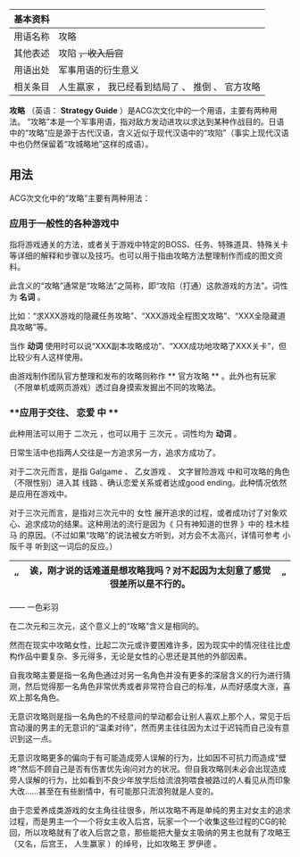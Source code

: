 |  **基本资料**  ||
|---|---|
|用语名称  |  攻略   |
|其他表述  |  攻陷 ~~，收入后宫~~  |
|用语出处  |  军事用语的衍生意义   |
|相关条目  |  人生赢家  ，  我已经看到结局了  、  推倒  、  官方攻略   |
  
**攻略** （英语：  **Strategy Guide** ）是ACG次文化中的一个用语，主要有两种用法。
“攻略”本是一个军事用语，指对敌方发动进攻以求达到某种作战目的。日语中的“攻略”应是源于古代汉语，含义近似于现代汉语中的“攻陷”（事实上现代汉语中也仍然保留着“攻城略地”这样的成语）。

##  用法

ACG次文化中的“攻略”主要有两种用法：

###  **应用于一般性的各种游戏中**

指将游戏通关的方法，或者关于游戏中特定的BOSS、任务、特殊道具、特殊关卡等详细的解释和步骤以及技巧。也可以用于指由攻略方法整理制作而成的图文资料。

此含义的“攻略”通常是“攻略法”之简称，即“攻陷（打通）这款游戏的方法”。词性为 **名词** 。

比如：“求XXX游戏的隐藏任务攻略”、“XXX游戏全程图文攻略”、“XXX全隐藏道具攻略”等。

当作 **动词** 使用时可以说“XXX副本攻略成功”、“XXX成功地攻略了XXX关卡”，但比较少有人这样使用。

由游戏制作团队官方整理和发布的攻略则称作 ** 官方攻略  ** 。此外也有玩家（不限单机或网页游戏）透过自身摸索发掘出不同的攻略法。

###  **应用于交往、 恋爱  中 **

此种用法可以用于  二次元  ，也可以用于  三次元  。词性均为 **动词** 。

日常生活中也指两人交往是一方追求另一方，追求方成功了。

对于二次元而言，是指  Galgame  、  乙女游戏  、  文字冒险游戏  中和可攻略的角色（不限性别）进入其  线路
、确认恋爱关系或者达成good ending。此种情况依然是应用在游戏中。

对于三次元而言，是指对三次元中的  女性  展开追求的过程，或者成功讨了对象欢心、追求成功的结果。这种用法的流行是因为《  只有神知道的世界  》中的
桂木桂马  的原因。（不过如果“攻略”的说法被女方听到，对方会不太高兴，详情可参考  小阪千寻  听到这一词后的反应。）

|  “  |  诶，刚才说的话难道是想攻略我吗？对不起因为太刻意了感觉很差所以是不行的。  |  ”   
---|---|---  
——  一色彩羽  
  
在二次元和三次元，这个意义上的“攻略”含义是相同的。

然而在现实中攻略女性，比起二次元或许要困难许多，因为现实中的情况往往比虚构作品中要复杂、多元得多，无论是女性的心思还是其他的外部因素。

自我攻略主要是指一名角色通过对另一名角色并没有更多的深层含义的行为进行猜测，然后觉得那一名角色非常优秀或者非常符合自己的标准，从而好感度大涨，喜欢上那名角色。

无意识攻略则是指一名角色的不经意间的举动都会让别人喜欢上那个人，常见于后宫动漫的男主的无意识的“温柔对待”，然而男主往往因为太过于迟钝而自己没有意识到这一点。

无意识攻略更多的偏向于有可能造成旁人误解的行为，比如因不可抗力而造成“壁咚”然后不顾自己是否有伤害优先询问对方的状况。但自我攻略则未必会出现造成旁人误解的行为，比如看到不良少年放学后给流浪狗喂食被路过的人看见从而印象大改……甚至在有些剧情中，有可能那只流浪狗就是人变的。

由于恋爱养成类游戏的女主角往往很多，所以攻略不再是单纯的男主对女主的追求过程，而是男主一个一个将女主收入后宫，玩家一个一个收集这些过程的CG的轮回，所以攻略就有了收入后宫之意，那些能把大量女主吸纳的男主也就有了攻略王（又名，后宫王，
人生赢家  ）的绰号，比如攻略王  罗伊德  。

